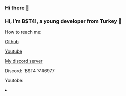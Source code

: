 ### Hi there 👋

### Hi, I’m B$T4!, a young developer from Turkey 🚀

How to reach me:

[Github](https://github.com/beT4w)

[Youtube](https://www.youtube.com/channel/UCl1UN9W3Tltin3fuSlyefmg)

[My discord server](https://discord.gg/58UAMVJTSH)

Discord: `B$T4 ▽#6977

Youtobe: 

<!--
**beT4w/beT4w** is a ✨ _special_ ✨ repository because its `README.md` (this file) appears on your GitHub profile.



Here are some ideas to get you started:

- 🔭 I’m currently working on ...
- 🌱 I’m currently learning ...
- 👯 I’m looking to collaborate on ...
- 🤔 I’m looking for help with ...
- 💬 Ask me about ...
- 📫 How to reach me: ...
- 😄 Pronouns: ...
- ⚡ Fun fact: ...
-->    <li>     </li>

